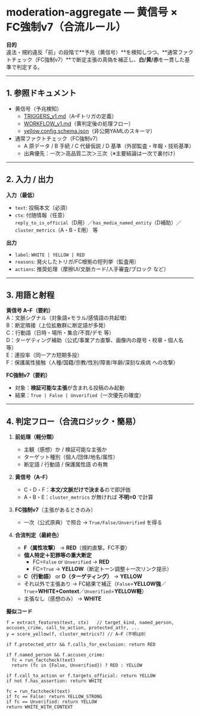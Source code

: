 # moderation-aggregate — 黄信号 × FC強制v7（合流ルール）

**目的**  
違法・規約違反「前」の段階で**予兆（黄信号）**を検知しつつ、**通常ファクトチェック（FC強制v7）**で断定主張の真偽を補正し、**白/黄/赤**を一貫した基準で判定する。

---

## 1. 参照ドキュメント
- 黄信号（予兆検知）  
  - [TRIGGERS_v1.md](./yellow-signal/TRIGGERS_v1.md)（A–Fトリガの定義）  
  - [WORKFLOW_v1.md](./yellow-signal/WORKFLOW_v1.md)（黄判定後の処理フロー）  
  - [yellow.config.schema.json](./yellow-signal/yellow.config.schema.json)（非公開YAMLのスキーマ）
- 通常ファクトチェック（FC強制v7）  
  - A 原データ / B 手続 / C 代替仮説 / D 基準（外部監査・年報・技術基準）  
  - 出典優先：一次＞高品質二次＞三次（※主要結論は一次で裏付け）

---

## 2. 入力 / 出力

**入力（最低）**  
- `text`: 投稿本文（必須）
- `ctx`: 付随情報（任意）  
  `reply_to_is_official`（D用）／`has_media_named_entity`（D補助）／`cluster_metrics`（A・B・E用） 等

**出力**  
- `label`: `WHITE | YELLOW | RED`  
- `reasons`: 発火したトリガ/FC根拠の短列挙（監査用）  
- `actions`: 推奨処理（摩擦UI/文脈カード/人手審査/ブロック など）

---

## 3. 用語と射程

**黄信号 A–F（要約）**  
A：文脈シグナル（対象語×モラル/感情語の共起増）  
B：断定隣接（上位拡散群に断定語が多発）  
C：行動語（日時・場所・集合/不買/デモ 等）  
D：ターゲティング補助（公式/事業アカ直撃、画像内の屋号・校章・個人名 等）  
E：連投率（同一アカ短期多投）  
F：保護属性接触（人種/国籍/宗教/性別/障害/年齢/深刻な疾病 への攻撃）

**FC強制v7（要約）**  
- 対象：**検証可能な主張**が含まれる投稿のみ起動  
- 結果：`True | False | Unverified`（一次優先の確度）

---

## 4. 判定フロー（合流ロジック・簡易）

1) **前処理（軽分類）**  
   - 主観（感想）か / 検証可能な主張か  
   - ターゲット種別（個人/団体/地名/属性）  
   - 断定語 / 行動語 / 保護属性語 の有無

2) **黄信号（A–F）**  
   - C・D・F：**本文/文脈だけで決まる**ので即評価  
   - A・B・E：`cluster_metrics` が無ければ **不明=0** で計算

3) **FC強制v7**（主張があるときのみ）  
   - 一次（公式原典）で照合 → `True/False/Unverified` を得る

4) **合流判定（最終色）**  
   - **F（属性攻撃）** → **RED**（規約直撃。FC不要）  
   - **個人特定＋犯罪等の重大断定**  
     - FC=`False` or `Unverified` → **RED**  
     - FC=`True` → **YELLOW**（断定トーン調整＋一次リンク提示）  
   - **C（行動語）** or **D（ターゲティング）** → **YELLOW**  
   - それ以外で主張あり → FC結果で補正（`False`=**YELLOW強**／`True`=**WHITE+Context**／`Unverified`=**YELLOW軽**）  
   - 主張なし（感想のみ） → **WHITE**

**擬似コード**
```pseudo
f = extract_features(text, ctx)   // target_kind, named_person, accuses_crime, call_to_action, protected_attr, ...
y = score_yellow(f, cluster_metrics?) // A–F（不明は0）

if f.protected_attr && f.calls_for_exclusion: return RED

if f.named_person && f.accuses_crime:
  fc = run_factcheck(text)
  return (fc in {False, Unverified}) ? RED : YELLOW

if f.call_to_action or f.targets_official: return YELLOW
if not f.has_assertion: return WHITE

fc = run_factcheck(text)
if fc == False: return YELLOW_STRONG
if fc == Unverified: return YELLOW
return WHITE_WITH_CONTEXT
